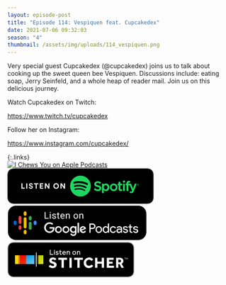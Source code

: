 ```yaml
---
layout: episode-post
title: "Episode 114: Vespiquen feat. Cupcakedex"
date: 2021-07-06 09:32:03
season: "4"
thumbnail: /assets/img/uploads/114_vespiquen.png
---
```

Very special guest Cupcakedex (@cupcakedex) joins us to talk about cooking up the sweet queen bee Vespiquen. Discussions include: eating soap, Jerry Seinfeld, and a whole heap of reader mail. Join us on this delicious journey.

Watch Cupcakedex on Twitch:

<https://www.twitch.tv/cupcakedex>

Follow her on Instagram:

<https://www.instagram.com/cupcakedex/>

{:.links}  
[![I Chews You on Apple Podcasts](https://linkmaker.itunes.apple.com/en-us/badge-lrg.svg?releaseDate=2019-04-16T00:00:00Z&kind=podcast&bubble=podcasts)](https://podcasts.apple.com/us/podcast/114-vespiquen-feat-cupcakede/id1455409177?i=1000527991062)  [![I Chews You on Spotify](/assets/img/uploads/spotify-badge-button.svg)](https://open.spotify.com/episode/634Y3wtcDyNVyC9Hrl1rgL?si=HypDZFsrSpebfpEdonunTw&dl_branch=1)  [![I Chews You on Google Podcasts](/assets/img/uploads/google-podcasts-badge-button.svg)](https://podcasts.google.com/feed/aHR0cHM6Ly9pY2hld3N5b3UubGlic3luLmNvbS9yc3M/episode/NmI2OTk3NzEtNDU1ZS00NGU5LWFjMjgtYzg0OTMxZjQ0Y2M4?sa=X&ved=0CA0QkfYCahcKEwjgmvHF787xAhUAAAAAHQAAAAAQAQ)  [![I Chews You on Stitcher](/assets/img/uploads/stitcher-badge-button.svg)](https://www.stitcher.com/s?eid=85228964)